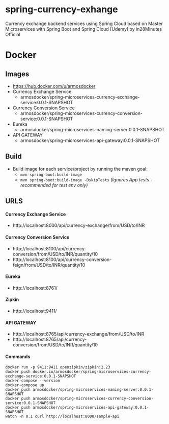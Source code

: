 # spring-currency-exhange
Currency exchange backend services using Spring Cloud based on Master Microservices with Spring Boot and Spring Cloud [Udemy] by in28Minutes Official

# Docker
## Images

- https://hub.docker.com/u/armosdocker
- Currency Exchange Service
    - armosdocker/spring-microservices-currency-exchange-service:0.0.1-SNAPSHOT
- Currency Conversion Service
    - armosdocker/spring-microservices-currency-conversion-service:0.0.1-SNAPSHOT
- Eureka
    - armosdocker/spring-microservices-naming-server:0.0.1-SNAPSHOT
- API GATEWAY
    - armosdocker/spring-microservices-api-gateway:0.0.1-SNAPSHOT

## Build
- Build image for each service/project by running the maven goal:
  - <code>mvn spring-boot:build-image</code>
  - <code>mvn spring-boot:build-image -DskipTests</code> <i>(Ignores App tests - recommended for test env only)</i>
 
## URLS

#### Currency Exchange Service
- http://localhost:8000/api/currency-exchange/from/USD/to/INR

#### Currency Conversion Service
- http://localhost:8100/api/currency-conversion/from/USD/to/INR/quantity/10
- http://localhost:8100/api/currency-conversion-feign/from/USD/to/INR/quantity/10

#### Eureka
- http://localhost:8761/

#### Zipkin
- http://localhost:9411/

#### API GATEWAY
- http://localhost:8765/api/currency-exchange/from/USD/to/INR
- http://localhost:8765/api/currency-conversion/from/USD/to/INR/quantity/10

#### Commands
```
docker run -p 9411:9411 openzipkin/zipkin:2.23
docker push docker.io/armosdocker/spring-microservices-currency-exchange-service:0.0.1-SNAPSHOT
docker-compose --version
docker-compose up
docker push armosdocker/spring-microservices-naming-server:0.0.1-SNAPSHOT
docker push armosdocker/spring-microservices-currency-conversion-service:0.0.1-SNAPSHOT
docker push armosdocker/spring-microservices-api-gateway:0.0.1-SNAPSHOT
watch -n 0.1 curl http://localhost:8000/sample-api